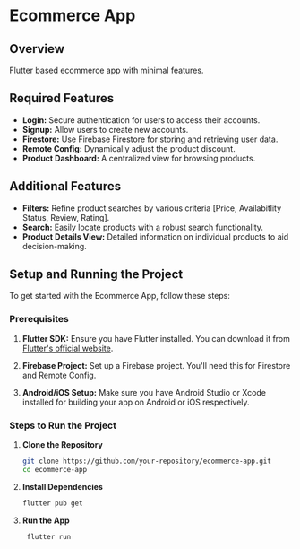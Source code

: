 # Ecommerce App

## Overview

Flutter based ecommerce app with minimal features.

## Required Features

- **Login:** Secure authentication for users to access their accounts.
- **Signup:** Allow users to create new accounts.
- **Firestore:** Use Firebase Firestore for storing and retrieving user data.
- **Remote Config:** Dynamically adjust the product discount.
- **Product Dashboard:** A centralized view for browsing products.

## Additional Features

- **Filters:** Refine product searches by various criteria [Price, Availabitlity Status, Review, Rating].
- **Search:** Easily locate products with a robust search functionality.
- **Product Details View:** Detailed information on individual products to aid decision-making.

## Setup and Running the Project

To get started with the Ecommerce App, follow these steps:

### Prerequisites

1. **Flutter SDK:** Ensure you have Flutter installed. You can download it from [Flutter's official website](https://flutter.dev/docs/get-started/install).

2. **Firebase Project:** Set up a Firebase project. You'll need this for Firestore and Remote Config.

3. **Android/iOS Setup:** Make sure you have Android Studio or Xcode installed for building your app on Android or iOS respectively.

### Steps to Run the Project

1. **Clone the Repository**

   ```bash
   git clone https://github.com/your-repository/ecommerce-app.git
   cd ecommerce-app

2. **Install Dependencies**

   ```bash
   flutter pub get

1. **Run the App**

   ```bash
    flutter run

